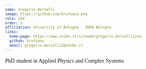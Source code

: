 ```yaml
---
name: Gregorio Berselli
image: https://github.com/Grufoony.png
role: phd
order: 5
affiliation: University of Bologna - INFN Bologna
links:
  home-page: https://www.unibo.it/sitoweb/gregorio.berselli2/en
  github: Grufoony
  email: gregorio.berselli2@unibo.it
---
```


<p style="font-family: 'Georgia', serif; font-size: 18px;">
PhD student in Applied Physics and Complex Systems
</p>